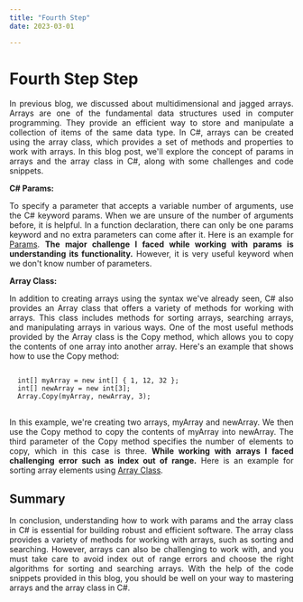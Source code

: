 ```yaml
---
title: "Fourth Step"
date: 2023-03-01

---
```

<h1><b>Fourth Step Step</b></h1>
<p align="justify">
  In previous blog, we discussed about multidimensional and jagged arrays. Arrays are one of the fundamental data structures used in computer programming. 
  They provide an efficient way to store and manipulate a collection of items of the same data type. In C#, arrays can be created using the array class, which provides 
  a set of methods and properties to work with arrays. In this blog post, we'll explore the concept of params in arrays and the array class in C#, along with some 
  challenges and code snippets.
</p>
<b>C# Params: </b>
<p align="justify">
  To specify a parameter that accepts a variable number of arguments, use the C# keyword params. When we are unsure of the number of arguments before, it is helpful. 
  In a function declaration, there can only be one params keyword and no extra parameters can come after it. Here is an example for 
  <a href="https://github.com/rugveth1210/Language-Learning-Blog/blob/main/_Codes/Params.cs">Params</a>. <b>The major challenge I faced while working with params is understanding 
    its functionality.</b> However, it is very useful keyword when we don't know number of parameters.
    </p>
<b>Array Class: </b>
<p align="justify">
  In addition to creating arrays using the syntax we've already seen, C# also provides an Array class that offers a variety of methods for working with arrays. 
  This class includes methods for sorting arrays, searching arrays, and manipulating arrays in various ways. One of the most useful methods provided by the Array class 
  is the Copy method, which allows you to copy the contents of one array into another array. Here's an example that shows how to use the Copy method:
</p>
<pre>
<code>
  int[] myArray = new int[] { 1, 12, 32 };
  int[] newArray = new int[3];
  Array.Copy(myArray, newArray, 3);
</code>
</pre>
<p align="justify">
  In this example, we're creating two arrays, myArray and newArray. We then use the Copy method to copy the contents of myArray into newArray. The third parameter of 
  the Copy method specifies the number of elements to copy, which in this case is three. <b>While working with arrays I faced challenging error such as index out of 
  range.</b> Here is an example for sorting array elements using <a href="https://github.com/rugveth1210/Language-Learning-Blog/blob/main/_Codes/ArrayClass.cs">Array Class</a>.
</p>

<h2><b>Summary</b></h2>
<p align="justify">
  In conclusion, understanding how to work with params and the array class in C# is essential for building robust and efficient software. The array class provides a variety of 
  methods for working with arrays, such as sorting and searching. However, arrays can also be challenging to work with, and you must take care to avoid index out of range errors 
  and choose the right algorithms for sorting and searching arrays. With the help of the code snippets provided in this blog, you should be well on your way to 
  mastering arrays and the array class in C#.
</p>


